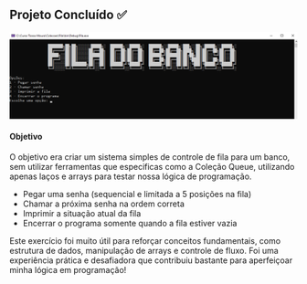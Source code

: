 <h2>Projeto Concluído ✅ </h2>

![img2](assets/img1.png)

<h4>Objetivo</h4>
<p>O objetivo era criar um sistema simples de controle de fila para um banco, sem utilizar ferramentas que especificas como a Coleção Queue, utilizando apenas laços e arrays para testar nossa lógica de programação.</p>
<ul>
    <li>Pegar uma senha (sequencial e limitada a 5 posições na fila)</li>
    <li>Chamar a próxima senha na ordem correta</li>
    <li>Imprimir a situação atual da fila</li>
    <li>Encerrar o programa somente quando a fila estiver vazia</li>

</ul>
<p>Este exercício foi muito útil para reforçar conceitos fundamentais, como estrutura de dados, manipulação de arrays e controle de fluxo. Foi uma experiência prática e desafiadora que contribuiu bastante para aperfeiçoar minha lógica em programação!</p>


